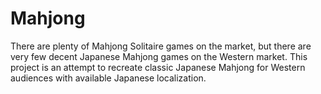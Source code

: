 # Mahjong

There are plenty of Mahjong Solitaire games on the market, but there are very few decent Japanese Mahjong games on the Western market. This project is an attempt to recreate classic Japanese Mahjong for Western audiences with available Japanese localization.